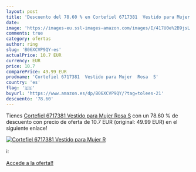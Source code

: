 ```yaml
---
layout: post
title: 'Descuento del 78.60 % en Cortefiel 6717381  Vestido para Mujer  R'
date: 
image: 'https://images-eu.ssl-images-amazon.com/images/I/417U0e%2B9jsL._SL200_.jpg'
comments: true
category: ofertas
author: ring
slug: 'B06XCVP9QY-es'
actualPrice: 10.7 EUR
currency: EUR
price: 10.7
comparePrice: 49.99 EUR
prodname: 'Cortefiel 6717381  Vestido para Mujer  Rosa  S'
country: 'es'
flag: '🇪🇸'
buyurl: 'https://www.amazon.es/dp/B06XCVP9QY/?tag=tolees-21'
descuento: '78.60'
---
```


Tienes [Cortefiel 6717381  Vestido para Mujer  Rosa  S](https://www.amazon.es/dp/B06XCVP9QY/?tag=tolees-21) con un 78.60 % de descuento con precio de oferta de 10.7 EUR (original: 49.99 EUR) en el siguiente enlace!

[![Cortefiel 6717381  Vestido para Mujer  R](https://images-eu.ssl-images-amazon.com/images/I/417U0e%2B9jsL._SL200_.jpg)](https://www.amazon.es/dp/B06XCVP9QY/?tag=tolees-21)

ℹ️:


[Accede a la oferta!!](https://www.amazon.es/dp/B06XCVP9QY/?tag=tolees-21)
